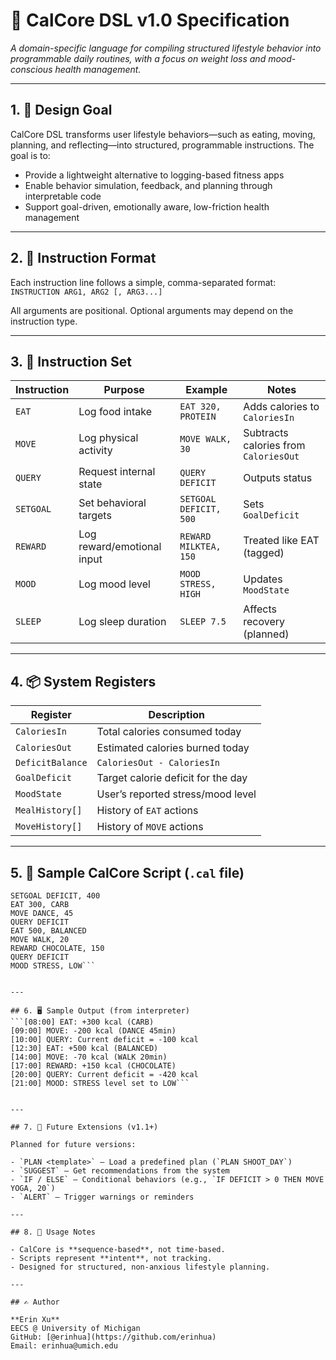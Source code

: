 # 📘 CalCore DSL v1.0 Specification

*A domain-specific language for compiling structured lifestyle behavior into programmable daily routines, with a focus on weight loss and mood-conscious health management.*

---

## 1. 🎯 Design Goal

CalCore DSL transforms user lifestyle behaviors—such as eating, moving, planning, and reflecting—into structured, programmable instructions. The goal is to:

- Provide a lightweight alternative to logging-based fitness apps  
- Enable behavior simulation, feedback, and planning through interpretable code  
- Support goal-driven, emotionally aware, low-friction health management

---

## 2. 📐 Instruction Format

Each instruction line follows a simple, comma-separated format: `INSTRUCTION ARG1, ARG2 [, ARG3...]` 


All arguments are positional. Optional arguments may depend on the instruction type.

---

## 3. 🧩 Instruction Set

| Instruction | Purpose                    | Example                   | Notes                            |
|-------------|----------------------------|---------------------------|----------------------------------|
| `EAT`       | Log food intake            | `EAT 320, PROTEIN`        | Adds calories to `CaloriesIn`   |
| `MOVE`      | Log physical activity      | `MOVE WALK, 30`           | Subtracts calories from `CaloriesOut` |
| `QUERY`     | Request internal state     | `QUERY DEFICIT`           | Outputs status                   |
| `SETGOAL`   | Set behavioral targets     | `SETGOAL DEFICIT, 500`    | Sets `GoalDeficit`              |
| `REWARD`    | Log reward/emotional input | `REWARD MILKTEA, 150`     | Treated like EAT (tagged)       |
| `MOOD`      | Log mood level             | `MOOD STRESS, HIGH`       | Updates `MoodState`             |
| `SLEEP`     | Log sleep duration         | `SLEEP 7.5`               | Affects recovery (planned)      |

---

## 4. 📦 System Registers

| Register         | Description                             |
|------------------|-----------------------------------------|
| `CaloriesIn`     | Total calories consumed today           |
| `CaloriesOut`    | Estimated calories burned today         |
| `DeficitBalance` | `CaloriesOut - CaloriesIn`              |
| `GoalDeficit`    | Target calorie deficit for the day      |
| `MoodState`      | User’s reported stress/mood level       |
| `MealHistory[]`  | History of `EAT` actions                |
| `MoveHistory[]`  | History of `MOVE` actions               |

---

## 5. 📄 Sample CalCore Script (`.cal` file)

```sample_day.cal
SETGOAL DEFICIT, 400
EAT 300, CARB
MOVE DANCE, 45
QUERY DEFICIT
EAT 500, BALANCED
MOVE WALK, 20
REWARD CHOCOLATE, 150
QUERY DEFICIT
MOOD STRESS, LOW```


---

## 6. 🖥️ Sample Output (from interpreter)
```[08:00] EAT: +300 kcal (CARB)
[09:00] MOVE: -200 kcal (DANCE 45min)
[10:00] QUERY: Current deficit = -100 kcal
[12:30] EAT: +500 kcal (BALANCED)
[14:00] MOVE: -70 kcal (WALK 20min)
[17:00] REWARD: +150 kcal (CHOCOLATE)
[20:00] QUERY: Current deficit = -420 kcal
[21:00] MOOD: STRESS level set to LOW```


---

## 7. 🧠 Future Extensions (v1.1+)

Planned for future versions:

- `PLAN <template>` – Load a predefined plan (`PLAN SHOOT_DAY`)
- `SUGGEST` – Get recommendations from the system
- `IF / ELSE` – Conditional behaviors (e.g., `IF DEFICIT > 0 THEN MOVE YOGA, 20`)
- `ALERT` – Trigger warnings or reminders

---

## 8. 📌 Usage Notes

- CalCore is **sequence-based**, not time-based.
- Scripts represent **intent**, not tracking.
- Designed for structured, non-anxious lifestyle planning.

---

## ✍️ Author

**Erin Xu**  
EECS @ University of Michigan  
GitHub: [@erinhua](https://github.com/erinhua)  
Email: erinhua@umich.edu




